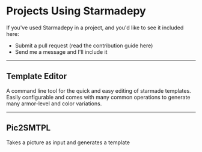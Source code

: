 Projects Using Starmadepy
===================

If you've used Starmadepy in a project, and you'd like to see it included here:

 - Submit a pull request (read the contribution guide here)
 - Send me a message and I'll include it

- - - -

Template Editor
--------------------
A command line tool for the quick and easy editing of starmade templates. Easily configurable and comes with many common operations to generate many armor-level and color variations.

- - - -

Pic2SMTPL
--------------------
Takes a picture as input and generates a template